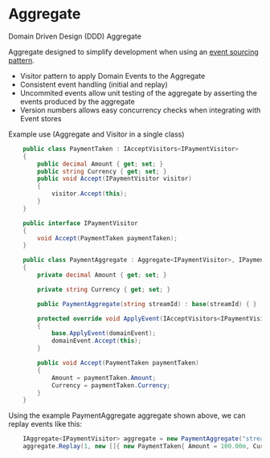 # Aggregate
Domain Driven Design (DDD) Aggregate

Aggregate designed to simplify development when using an [event sourcing pattern](https://martinfowler.com/eaaDev/EventSourcing.html).

* Visitor pattern to apply Domain Events to the Aggregate
* Consistent event handling (initial and replay)
* Uncommited events allow unit testing of the aggregate by asserting the events produced by the aggregate
* Version numbers allows easy concurrency checks when integrating with Event stores

Example use (Aggregate and Visitor in a single class)

```c#
    public class PaymentTaken : IAcceptVisitors<IPaymentVisitor>
    {
        public decimal Amount { get; set; }
        public string Currency { get; set; }
        public void Accept(IPaymentVisitor visitor)
        {
            visitor.Accept(this);
        }
    }

    public interface IPaymentVisitor
    {
        void Accept(PaymentTaken paymentTaken);
    }

    public class PaymentAggregate : Aggregate<IPaymentVisitor>, IPaymentVisitor
    {
        private decimal Amount { get; set; }

        private string Currency { get; set; }

        public PaymentAggregate(string streamId) : base(streamId) { }

        protected override void ApplyEvent(IAcceptVisitors<IPaymentVisitor> domainEvent)
        {
            base.ApplyEvent(domainEvent);
            domainEvent.Accept(this);
        }

        public void Accept(PaymentTaken paymentTaken)
        {
            Amount = paymentTaken.Amount;
            Currency = paymentTaken.Currency;
        }
    }
```

Using the example PaymentAggregate aggregate shown above, we can replay events like this:
```c#
    IAggregate<IPaymentVisitor> aggregate = new PaymentAggregate("stream-id-123");
    aggregate.Replay(1, new []{ new PaymentTaken{ Amount = 100.00m, Currency  = "USD" } });
```
